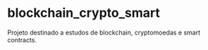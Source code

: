# blockchain_crypto_smart
Projeto destinado a estudos de blockchain, cryptomoedas e smart contracts.